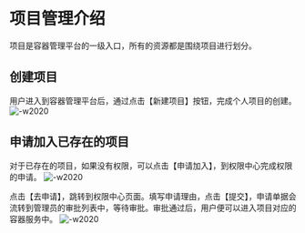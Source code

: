 # 项目管理介绍
项目是容器管理平台的一级入口，所有的资源都是围绕项目进行划分。

## 创建项目
用户进入到容器管理平台后，通过点击【新建项目】按钮，完成个人项目的创建。
![-w2020](../assets/project_create.png)

## 申请加入已存在的项目
对于已存在的项目，如果没有权限，可以点击【申请加入】，到权限中心完成权限的申请。
![-w2020](../assets/project_join.png)

点击【去申请】，跳转到权限中心页面。填写申请理由，点击【提交】，申请单据会流转到管理员的审批列表中，等待审批。审批通过后，用户便可以进入项目对应的容器服务中。
![-w2020](../assets/project_auth.png)
